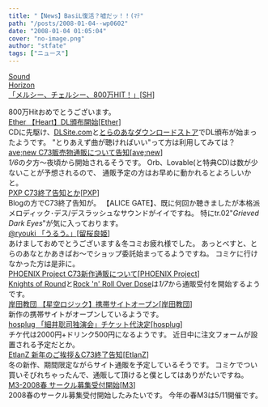 ```yaml
---
title: "【News】BasiL復活？嘘だッ！！(ﾏﾃ"
path: "/posts/2008-01-04--wp0602"
date: "2008-01-04 01:05:04"
cover: "no-image.png"
author: "stfate"
tags: ["ニュース"]
---
```


<style type="text/css">
<!--
p {white-space: pre-wrap};
-->
</style>

<a class="topics" href="http://sound-horizon.net/" target="_blank">Sound Horizon 「メルシー、チェルシー、800万HIT！」</a><span class="junre">[<a href="http://sound-horizon.net/" target="_blank">SH</a>]</span>
<div class="news">800万Hitおめでとうございます。</div>
<a class="topics" href="http://www.ether-music.com/" target="_blank">Ether 【Heart】DL頒布開始</a><span class="junre">[<a href="http://www.ether-music.com/" target="_blank">Ether</a>]</span>
<div class="news">CDに先駆け、<a href="http://home.dlsite.com/work/=/product_id/RJ036359.html" target="_blank">DLSite.com</a>と<a href="http://dl.toranoana.jp/cgi-bin/coterie_item_detail.cgi?cf_id=260000135600" target="_blank">とらのあなダウンロードストア</a>でDL頒布が始まったようです。
"とりあえず曲が聴ければいい"って方は利用してみては？</div>
<a class="topics" href="http://www.avenew.jp/" target="_blank">ave;new C73販売物通販について告知</a><span class="junre">[<a href="http://www.avenew.jp/" target="_blank">ave;new</a>]</span>
<div class="news"><em>1/6</em>の夕方～夜頃から開始されるそうです。
Orb、Lovable(と特典CD)は数が少ないことが予想されるので、
通販予定の方はお早めに動かれるとよろしいかと。</div>
<a class="topics" href="http://members2.jcom.home.ne.jp/pxp/" target="_blank">PXP C73終了告知とか</a><span class="junre">[<a href="http://members2.jcom.home.ne.jp/pxp/" target="_blank">PXP</a>]</span>
<div class="news">Blogの方でC73終了告知が。
【ALICE GATE】、既に何回か聴きましたが本格派メロディック･デス/デスラッシュなサウンドがイイですね。
特にtr.02"<em>Grieved Dark Eyes</em>"が気に入っております。</div>
<a class="topics" href="http://ryouki.net/" target="_blank">@ryouki 「うるう。」</a><span class="junre">[<a href="http://ryouki.net/" target="_blank">留桜良姫</a>]</span>
<div class="news">あけましておめでとうございます＆冬コミお疲れ様でした。
あっとべすと、とらのあなとかあきばお～でショップ委託始まってるようですね。
コミケに行けなかった方は是非に。</div>
<a class="topics" href="http://www.p-pr.info/" target="_blank">PHOENIX Project C73新作通販について</a><span class="junre">[<a href="http://www.p-pr.info/" target="_blank">PHOENIX Project</a>]</span>
<div class="news"><a href="http://www.radio-mnc.net/KNTS-0001/" target="_blank">Knights of Round</a>と<a href="http://www.human-bbq.com/ovds.html" target="_blank">Rock 'n' Roll Over Dose</a>は<em>1/7</em>から通販受付を開始するようです。</div>
<a class="topics" href="http://k-kyoudan.s61.xrea.com/" target="_blank">岸田教団 【星空ロジック】携帯サイトオープン</a><span class="junre">[<a href="http://k-kyoudan.s61.xrea.com/" target="_blank">岸田教団</a>]</span>
<div class="news">新作の携帯サイトがオープンしているようです。</div>
<a class="topics" href="http://www.hosplug.com/index.html" target="_blank">hosplug 「細井聡司独演会」チケット代決定</a><span class="junre">[<a href="http://www.hosplug.com/index.html" target="_blank">hosplug</a>]</span>
<div class="news">チケ代は2000円+ドリンク500円になるようです。
近日中に注文フォームが設置される予定だとか。</div>
<a class="topics" href="http://www.etlanz.com/" target="_blank">EtlanZ 新年のご挨拶＆C73終了告知</a><span class="junre">[<a href="http://www.etlanz.com/" target="_blank">EtlanZ</a>]</span>
<div class="news">冬の新作、期間限定ながらサイト通販を予定しているそうです。
コミケでつい買いそびれちゃったんで、通販して頂けると僕としてはありがたいですね。</div>
<a class="topics" href="http://www.m3net.jp/" target="_blank">M3-2008春 サークル募集受付開始</a><span class="junre">[<a href="http://www.m3net.jp/" target="_blank">M3</a>]</span>
<div class="news">2008春のサークル募集受付開始したみたいです。
今年の春M3は5/11開催です。</div>
